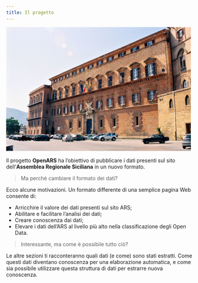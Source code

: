 ```yaml
---
title: Il progetto
---
```


<img src="/images/normanni.jpg" width="500px">

Il progetto **OpenARS** ha l’obiettivo di pubblicare i dati presenti sul sito dell’**Assemblea 
Regionale Siciliana**  in un nuovo formato. 

> Ma perchè cambiare il formato dei dati? 

Ecco alcune motivazioni. 
Un formato differente di una semplice pagina Web consente di:
 
 * Arricchire il valore dei dati presenti sul sito ARS;
 * Abilitare e facilitare l’analisi dei dati;
 * Creare conoscenza dai dati;
 * Elevare i dati dell’ARS al livello più alto nella classificazione degli Open Data.

> Interessante, ma come è possibile tutto ciò? 

Le altre sezioni ti racconteranno quali dati (e come) sono stati estratti. 
Come questi dati diventano conoscenza per una elaborazione automatica, e come sia possibile 
utilizzare questa struttura di dati per estrarre nuova conoscenza. 
